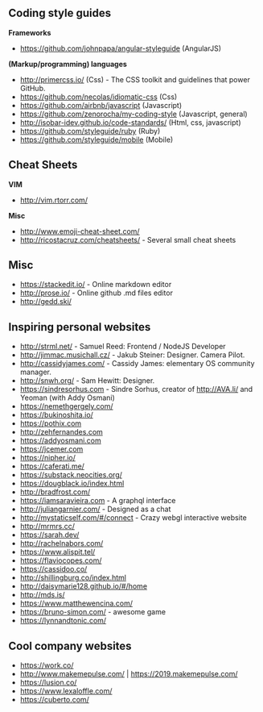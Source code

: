 ## Coding style guides
**Frameworks**
- https://github.com/johnpapa/angular-styleguide (AngularJS)

**(Markup/programming) languages**
- http://primercss.io/ (Css) - The CSS toolkit and guidelines that power GitHub.
- https://github.com/necolas/idiomatic-css (Css)
- https://github.com/airbnb/javascript (Javascript) 
- https://github.com/zenorocha/my-coding-style (Javascript, general) 
- http://isobar-idev.github.io/code-standards/ (Html, css, javascript) 
- https://github.com/styleguide/ruby (Ruby) 
- https://github.com/styleguide/mobile (Mobile)
 
## Cheat Sheets
**VIM**
- http://vim.rtorr.com/

**Misc**
- http://www.emoji-cheat-sheet.com/
- http://ricostacruz.com/cheatsheets/ - Several small cheat sheets

## Misc
- https://stackedit.io/ - Online markdown editor
- http://prose.io/ - Online github .md files editor
- http://gedd.ski/

## Inspiring personal websites
- http://strml.net/ - Samuel Reed: Frontend / NodeJS Developer
- http://jimmac.musichall.cz/ - Jakub Steiner: Designer. Camera Pilot.
- http://cassidyjames.com/ - Cassidy James: elementary OS community manager.
- http://snwh.org/ - Sam Hewitt: Designer.
- https://sindresorhus.com - Sindre Sorhus, creator of http://AVA.li/ and Yeoman (with Addy Osmani)
- https://nemethgergely.com/
- https://bukinoshita.io/
- https://pothix.com
- http://zehfernandes.com
- https://addyosmani.com
- https://jcemer.com
- https://nipher.io/
- https://caferati.me/
- https://substack.neocities.org/
- https://dougblack.io/index.html
- http://bradfrost.com/
- https://iamsaravieira.com - A graphql interface
- http://juliangarnier.com/ - Designed as a chat
- http://mystaticself.com/#/connect - Crazy webgl interactive website
- http://mrmrs.cc/
- https://sarah.dev/
- http://rachelnabors.com/
- https://www.alispit.tel/
- https://flaviocopes.com/
- https://cassidoo.co/
- http://shillingburg.co/index.html
- http://daisymarie128.github.io/#/home
- http://mds.is/
- https://www.matthewencina.com/
- https://bruno-simon.com/ - awesome game
- https://lynnandtonic.com/ 
 
## Cool company websites
- https://work.co/
- http://www.makemepulse.com/ | https://2019.makemepulse.com/
- https://lusion.co/
- https://www.lexaloffle.com/
- https://cuberto.com/ 

